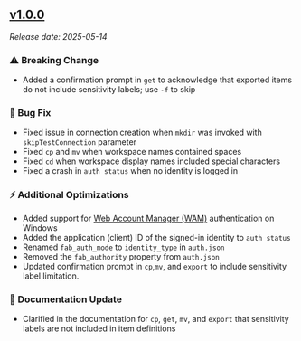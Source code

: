 ## [v1.0.0](https://pypi.org/project/ms-fabric-cli/1.0.0/)

*Release date: 2025-05-14*

### ⚠️ Breaking Change

* Added a confirmation prompt in `get` to acknowledge that exported items do not include sensitivity labels; use `-f` to skip

### 🔧 Bug Fix

* Fixed issue in connection creation when `mkdir` was invoked with `skipTestConnection` parameter
* Fixed `cp` and `mv` when workspace names contained spaces
* Fixed `cd` when workspace display names included special characters
* Fixed a crash in `auth status` when no identity is logged in

### ⚡ Additional Optimizations

* Added support for [Web Account Manager (WAM)](https://learn.microsoft.com/en-us/windows/uwp/security/web-account-manager) authentication on Windows
* Added the application (client) ID of the signed-in identity to `auth status`
* Renamed `fab_auth_mode` to `identity_type` in `auth.json`
* Removed the `fab_authority` property from `auth.json`
* Updated confirmation prompt in `cp`,`mv`, and `export` to include sensitivity label limitation.

### 📝 Documentation Update

* Clarified in the documentation for `cp`, `get`, `mv`, and `export` that sensitivity labels are not included in item definitions